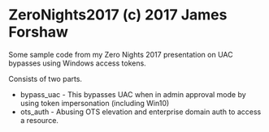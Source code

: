 # ZeroNights2017 (c) 2017 James Forshaw
Some sample code from my Zero Nights 2017 presentation on UAC bypasses using
Windows access tokens.

Consists of two parts. 
* bypass_uac - This bypasses UAC when in admin approval mode by using token impersonation (including Win10)
* ots_auth - Abusing OTS elevation and enterprise domain auth to access a resource.

